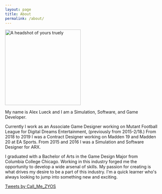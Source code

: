 ```yaml
---
layout: page
title: About
permalink: /about/
---
```

<link rel="icon" href="images/favicon02.ico" type="image/x-icon"/>
<img src="http://Callmezyos.github.io/images/AL1.jpg" alt="A headshot of yours truely" style="width:250px; height:250px;">

My name is Alex Lueck and I am a Simulation, Software, and Game Developer. 

Currently I work as an Associate Game Designer working on Mutant Football League for Digital Dreams Entertainment, (previously from 2015-2/18.) From 2018 to 2019 I was a Contract Designer working on Madden 19 and Madden 20 at EA Sports. From 2015 and 2016 I was a Simulation and Software Designer for ARX.

I graduated with a Bachelor of  Arts in the Game Design Major from Columbia College Chicago. Working in this industry forged me the opportunity to develop a wide arsenal of skills. My passion for creating is what drives my desire to be a part of this industry. I'm a quick learner who's always looking to jump into something new and exciting.



<a class="twitter-timeline" data-width="500" data-height="500" data-theme="dark" data-link-color="#19CF86" href="https://twitter.com/Call_Me_ZYOS?ref_src=twsrc%5Etfw">Tweets by Call_Me_ZYOS</a> <script async src="https://platform.twitter.com/widgets.js" charset="utf-8"></script> 

